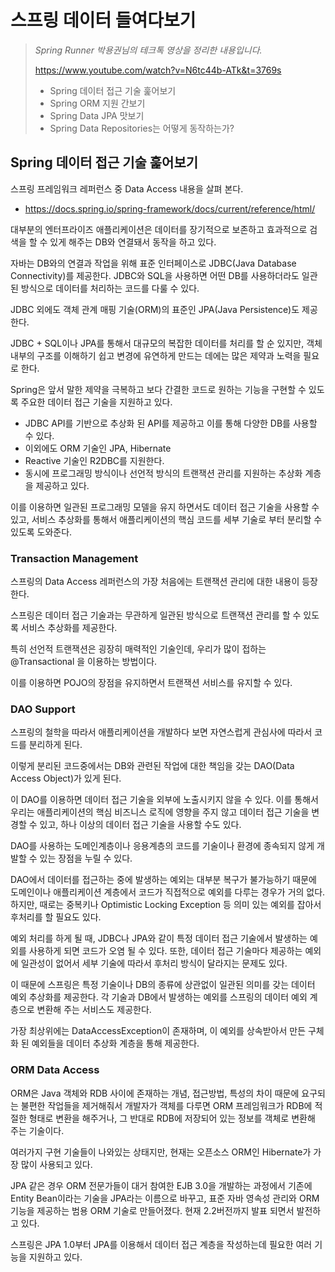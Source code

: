 # 스프링 데이터 들여다보기

> *Spring Runner 박용권님의 테크톡 영상을 정리한 내용입니다.*
>
> https://www.youtube.com/watch?v=N6tc44b-ATk&t=3769s
>
> - Spring 데이터 접근 기술 훑어보기
> - Spring ORM 지원 간보기
> - Spring Data JPA 맛보기
> - Spring Data Repositories는 어떻게 동작하는가?

## Spring 데이터 접근 기술 훑어보기

스프링 프레임워크 레퍼런스 중 Data Access 내용을 살펴 본다.

* https://docs.spring.io/spring-framework/docs/current/reference/html/

대부분의 엔터프라이즈 애플리케이션은 데이터를 장기적으로 보존하고 효과적으로 검색을 할 수 있게 해주는 DB와 연결돼서 동작을 하고 있다.

자바는 DB와의 연결과 작업을 위해 표준 인터페이스로 JDBC(Java Database Connectivity)를 제공한다. JDBC와 SQL을 사용하면 어떤 DB를 사용하더라도 일관된 방식으로 데이터를 처리하는 코드를 다룰 수 있다.

JDBC 외에도 객체 관계 매핑 기술(ORM)의 표준인 JPA(Java Persistence)도 제공한다.

JDBC + SQL이나 JPA를 통해서 대규모의 복잡한 데이터를 처리를 할 순 있지만, 객체 내부의 구조를 이해하기 쉽고 변경에 유연하게 만드는 데에는 많은 제약과 노력을 필요로 한다.

Spring은 앞서 말한 제약을 극복하고 보다 간결한 코드로 원하는 기능을 구현할 수 있도록 주요한 데이터 접근 기술을 지원하고 있다.

* JDBC API를 기반으로 추상화 된 API를 제공하고 이를 통해 다양한 DB를 사용할 수 있다.
* 이외에도 ORM 기술인  JPA, Hibernate
* Reactive 기술인 R2DBC를 지원한다.
* 동시에 프로그래밍 방식이나 선언적 방식의 트랜잭션 관리를 지원하는 추상화 계층을 제공하고 있다.

이를 이용하면 일관된 프로그래밍 모델을 유지 하면서도 데이터 접근 기술을 사용할 수 있고, 서비스 추상화를 통해서 애플리케이션의 핵심 코드를 세부 기술로 부터 분리할 수 있도록 도와준다.

### Transaction Management

스프링의 Data Access 레퍼런스의 가장 처음에는 트랜잭션 관리에 대한 내용이 등장한다.

스프링은 데이터 접근 기술과는 무관하게 일관된 방식으로 트랜잭션 관리를 할 수 있도록 서비스 추상화를 제공한다.

특히 선언적 트랜잭션은 굉장히 매력적인 기술인데, 우리가 많이 접하는 @Transactional 을 이용하는 방법이다.

이를 이용하면 POJO의 장점을 유지하면서 트랜잭션 서비스를 유지할 수 있다.

### DAO Support

스프링의 철학을 따라서 애플리케이션을 개발하다 보면 자연스럽게 관심사에 따라서 코드를 분리하게 된다.

이렇게 분리된 코드중에서는 DB와 관련된 작업에 대한 책임을 갖는 DAO(Data Access Object)가 있게 된다.

이 DAO를 이용하면 데이터 접근 기술을 외부에 노출시키지 않을 수 있다. 이를 통해서 우리는 애플리케이션의 핵심 비즈니스 로직에 영향을 주지 않고 데이터 접근 기술을 변경할 수 있고, 하나 이상의 데이터 접근 기술을 사용할 수도 있다.

DAO를 사용하는 도메인계층이나 응용계층의 코드를 기술이나 환경에 종속되지 않게 개발할 수 있는 장점을 누릴 수 있다.

DAO에서 데이터를 접근하는 중에 발생하는 예외는 대부분 복구가 불가능하기 때문에 도메인이나 애플리케이션 계층에서 코드가 직접적으로 예외를 다루는 경우가 거의 없다. 하지만, 때로는 중복키나 Optimistic Locking Exception 등 의미 있는 예외를 잡아서 후처리를 할 필요도 있다.

예외 처리를 하게 될 때, JDBC나 JPA와 같이 특정 데이터 접근 기술에서 발생하는 예외를 사용하게 되면 코드가 오염 될 수 있다. 또한, 데이터 접근 기술마다 제공하는 예외에 일관성이 없어서 세부 기술에 따라서 후처리 방식이 달라지는 문제도 있다.

이 때문에 스프링은 특정 기술이나 DB의 종류에 상관없이 일관된 의미를 갖는 데이터 예외 추상화를 제공한다. 각 기술과 DB에서 발생하는 예외를 스프링의 데이터 예외 계층으로 변환해 주는 서비스도 제공한다.

가장 최상위에는 DataAccessException이 존재하며, 이 예외를 상속받아서 만든 구체화 된 예외들을 데이터 추상화 계층을 통해 제공한다.

### ORM Data Access

ORM은 Java 객체와 RDB 사이에 존재하는 개념, 접근방법, 특성의 차이 때문에 요구되는 불편한 작업들을 제거해줘서 개발자가 객체를 다루면 ORM 프레임워크가 RDB에 적절한 형태로 변환을 해주거나, 그 반대로 RDB에 저장되어 있는 정보를 객체로 변환해 주는 기술이다.

여러가지 구현 기술들이 나와있는 상태지만, 현재는 오픈소스 ORM인 Hibernate가 가장 많이 사용되고 있다.

JPA 같은 경우 ORM 전문가들이 대거 참여한 EJB 3.0을 개발하는 과정에서 기존에 Entity Bean이라는 기술을 JPA라는 이름으로 바꾸고, 표준 자바 영속성 관리와 ORM 기능을 제공하는 범용 ORM 기술로 만들어졌다. 현재 2.2버전까지 발표 되면서 발전하고 있다.

스프링은 JPA 1.0부터 JPA를 이용해서 데이터 접근 계층을 작성하는데 필요한 여러 기능을 지원하고 있다.

